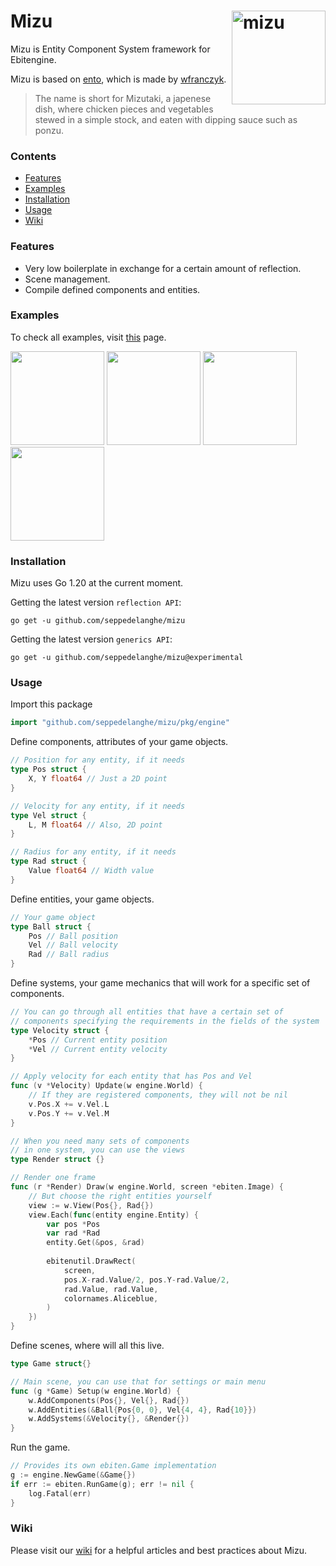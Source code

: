 # <img align="right" width="150" src="https://user-images.githubusercontent.com/19890545/147574976-97120058-08c8-4969-ab72-b5db18571635.png" alt="mizu" title="mizu" /> Mizu

Mizu is Entity Component System framework for Ebitengine.

Mizu is based on [ento](https://github.com/wfranczyk/ento), which is made by [wfranczyk](https://github.com/wfranczyk). 

> The name is short for Mizutaki, a japenese dish,
> where chicken pieces and vegetables stewed in a
> simple stock, and eaten with dipping sauce such
> as ponzu.

### Contents

- [Features](#features)
- [Examples](#examples)
- [Installation](#installation)
- [Usage](#usage)
- [Wiki](#wiki)

### Features

- Very low boilerplate in exchange for a certain amount of reflection.
- Scene management.
- Compile defined components and entities.

### Examples

To check all examples, visit [this](https://github.com/seppedelanghe/mizu/tree/master/examples) page.

<a href="https://github.com/seppedelanghe/mizu/tree/master/examples/particles"> <img width="150" src="https://user-images.githubusercontent.com/19890545/149218102-290ebacd-6cb6-472d-836f-462d4977f1c0.gif"></a> <a href="https://github.com/seppedelanghe/mizu/tree/master/examples/tilemap"><img width="150" src="https://user-images.githubusercontent.com/19890545/149233216-652ad973-4942-494f-a790-5ff059f10559.gif"></a> <a href="https://github.com/seppedelanghe/mizu/tree/master/examples/bunnymark"><img width="150" src="https://user-images.githubusercontent.com/19890545/149235154-52da3044-363e-491a-a25e-80915c5b8df4.gif"></a> <a href="https://github.com/seppedelanghe/mizu/tree/master/examples/platformer"> <img width="150" src="https://user-images.githubusercontent.com/19890545/153062691-573d8647-2793-4b84-a04d-99803fe0f8c0.gif"></a>

### Installation

Mizu uses Go 1.20 at the current moment.

Getting the latest version `reflection API`:
```
go get -u github.com/seppedelanghe/mizu
```

Getting the latest version `generics API`:
```
go get -u github.com/seppedelanghe/mizu@experimental
```

### Usage

Import this package

```go
import "github.com/seppedelanghe/mizu/pkg/engine"
```

Define components, attributes of your game objects.

```go
// Position for any entity, if it needs
type Pos struct {
    X, Y float64 // Just a 2D point
}

// Velocity for any entity, if it needs
type Vel struct {
    L, M float64 // Also, 2D point
}

// Radius for any entity, if it needs
type Rad struct {
    Value float64 // Width value
}
```

Define entities, your game objects.

```go
// Your game object
type Ball struct {
    Pos // Ball position
    Vel // Ball velocity
    Rad // Ball radius
}
```

Define systems, your game mechanics that will work for a 
specific set of components.

```go
// You can go through all entities that have a certain set of 
// components specifying the requirements in the fields of the system
type Velocity struct {
    *Pos // Current entity position
    *Vel // Current entity velocity
}

// Apply velocity for each entity that has Pos and Vel
func (v *Velocity) Update(w engine.World) {
    // If they are registered components, they will not be nil
    v.Pos.X += v.Vel.L
    v.Pos.Y += v.Vel.M
}

// When you need many sets of components
// in one system, you can use the views
type Render struct {}

// Render one frame
func (r *Render) Draw(w engine.World, screen *ebiten.Image) {
    // But choose the right entities yourself
    view := w.View(Pos{}, Rad{})
    view.Each(func(entity engine.Entity) {
        var pos *Pos
        var rad *Rad
        entity.Get(&pos, &rad)
        
        ebitenutil.DrawRect(
            screen,
            pos.X-rad.Value/2, pos.Y-rad.Value/2,
            rad.Value, rad.Value,
            colornames.Aliceblue,
        )
    })
}
```

Define scenes, where will all this live.

```go
type Game struct{}

// Main scene, you can use that for settings or main menu
func (g *Game) Setup(w engine.World) {
    w.AddComponents(Pos{}, Vel{}, Rad{})
    w.AddEntities(&Ball{Pos{0, 0}, Vel{4, 4}, Rad{10}})
    w.AddSystems(&Velocity{}, &Render{})
}
```

Run the game.

```go
// Provides its own ebiten.Game implementation
g := engine.NewGame(&Game{})
if err := ebiten.RunGame(g); err != nil {
	log.Fatal(err)
}
```

### Wiki

Please visit our [wiki](../../wiki) for a helpful articles and best practices about Mizu.
